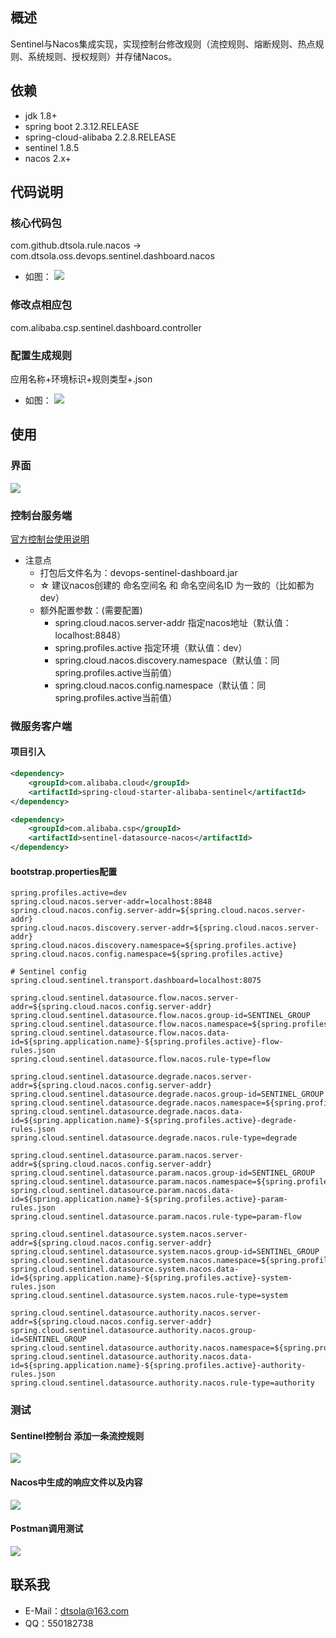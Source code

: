 ## 概述
Sentinel与Nacos集成实现，实现控制台修改规则（流控规则、熔断规则、热点规则、系统规则、授权规则）并存储Nacos。

## 依赖
- jdk 1.8+
- spring boot 2.3.12.RELEASE
- spring-cloud-alibaba 2.2.8.RELEASE
- sentinel 1.8.5
- nacos 2.x+
## 代码说明
### 核心代码包
com.github.dtsola.rule.nacos -> com.dtsola.oss.devops.sentinel.dashboard.nacos
* 如图：
![](https://pan.bilnn.cn/api/v3/file/sourcejump/6e7GXMtg/9Ys9r-FcEOelg0o5rdH2db_a-Sj8K806iMFelJL-Q2s*)
### 修改点相应包
com.alibaba.csp.sentinel.dashboard.controller

### 配置生成规则
应用名称+环境标识+规则类型+.json
* 如图：
![](https://pan.bilnn.cn/api/v3/file/sourcejump/J4oGWdtz/kPd3S8AE5OUb3OdclcHOR0N5pEPi6LSZ5Y9AIUecQEw*)
## 使用
### 界面
![](https://pan.bilnn.cn/api/v3/file/sourcejump/9L7GY7Co/Qfcw1bhkFZU_HByhA1ItNsqdoIlKMF9GGhUHbmy2eoo*)
### 控制台服务端
[官方控制台使用说明](./Sentinel_Dashboard_README.md)

* 注意点
    - 打包后文件名为：devops-sentinel-dashboard.jar
    - ☆ 建议nacos创建的 命名空间名 和 命名空间名ID 为一致的（比如都为 dev）
    - 额外配置参数：(需要配置)
      - spring.cloud.nacos.server-addr 指定nacos地址（默认值：localhost:8848）
      - spring.profiles.active 指定环境（默认值：dev）
      - spring.cloud.nacos.discovery.namespace（默认值：同spring.profiles.active当前值）
      - spring.cloud.nacos.config.namespace（默认值：同spring.profiles.active当前值）

### 微服务客户端
#### 项目引入
```xml
<dependency>
    <groupId>com.alibaba.cloud</groupId>
    <artifactId>spring-cloud-starter-alibaba-sentinel</artifactId>
</dependency>

<dependency>
    <groupId>com.alibaba.csp</groupId>
    <artifactId>sentinel-datasource-nacos</artifactId>
</dependency>
```
#### bootstrap.properties配置
```properties
spring.profiles.active=dev
spring.cloud.nacos.server-addr=localhost:8848
spring.cloud.nacos.config.server-addr=${spring.cloud.nacos.server-addr}
spring.cloud.nacos.discovery.server-addr=${spring.cloud.nacos.server-addr}
spring.cloud.nacos.discovery.namespace=${spring.profiles.active}
spring.cloud.nacos.config.namespace=${spring.profiles.active}

# Sentinel config
spring.cloud.sentinel.transport.dashboard=localhost:8075

spring.cloud.sentinel.datasource.flow.nacos.server-addr=${spring.cloud.nacos.config.server-addr}
spring.cloud.sentinel.datasource.flow.nacos.group-id=SENTINEL_GROUP
spring.cloud.sentinel.datasource.flow.nacos.namespace=${spring.profiles.active}
spring.cloud.sentinel.datasource.flow.nacos.data-id=${spring.application.name}-${spring.profiles.active}-flow-rules.json
spring.cloud.sentinel.datasource.flow.nacos.rule-type=flow

spring.cloud.sentinel.datasource.degrade.nacos.server-addr=${spring.cloud.nacos.config.server-addr}
spring.cloud.sentinel.datasource.degrade.nacos.group-id=SENTINEL_GROUP
spring.cloud.sentinel.datasource.degrade.nacos.namespace=${spring.profiles.active}
spring.cloud.sentinel.datasource.degrade.nacos.data-id=${spring.application.name}-${spring.profiles.active}-degrade-rules.json
spring.cloud.sentinel.datasource.degrade.nacos.rule-type=degrade

spring.cloud.sentinel.datasource.param.nacos.server-addr=${spring.cloud.nacos.config.server-addr}
spring.cloud.sentinel.datasource.param.nacos.group-id=SENTINEL_GROUP
spring.cloud.sentinel.datasource.param.nacos.namespace=${spring.profiles.active}
spring.cloud.sentinel.datasource.param.nacos.data-id=${spring.application.name}-${spring.profiles.active}-param-rules.json
spring.cloud.sentinel.datasource.param.nacos.rule-type=param-flow

spring.cloud.sentinel.datasource.system.nacos.server-addr=${spring.cloud.nacos.config.server-addr}
spring.cloud.sentinel.datasource.system.nacos.group-id=SENTINEL_GROUP
spring.cloud.sentinel.datasource.system.nacos.namespace=${spring.profiles.active}
spring.cloud.sentinel.datasource.system.nacos.data-id=${spring.application.name}-${spring.profiles.active}-system-rules.json
spring.cloud.sentinel.datasource.system.nacos.rule-type=system

spring.cloud.sentinel.datasource.authority.nacos.server-addr=${spring.cloud.nacos.config.server-addr}
spring.cloud.sentinel.datasource.authority.nacos.group-id=SENTINEL_GROUP
spring.cloud.sentinel.datasource.authority.nacos.namespace=${spring.profiles.active}
spring.cloud.sentinel.datasource.authority.nacos.data-id=${spring.application.name}-${spring.profiles.active}-authority-rules.json
spring.cloud.sentinel.datasource.authority.nacos.rule-type=authority

```
### 测试
#### Sentinel控制台 添加一条流控规则
![](https://pan.bilnn.cn/api/v3/file/sourcejump/mmWxqQSw/UnBEtKhsY62iPH1mk_cvL0zKzcTetaG7R5SOoghS3jg*)

#### Nacos中生成的响应文件以及内容
![](https://pan.bilnn.cn/api/v3/file/sourcejump/GPAGzLIZ/XVBzmgUGzcwMH3U7u9fb8aX9pObDa2mzudGkWrdIJI0*)

#### Postman调用测试
![](https://pan.bilnn.cn/api/v3/file/sourcejump/xndP6wfe/qhP4JmvK8yJfcP4OJLXcEt58eDNHMvRKLi9yQLxZZh8*)

## 联系我
- E-Mail：dtsola@163.com
- QQ：550182738
